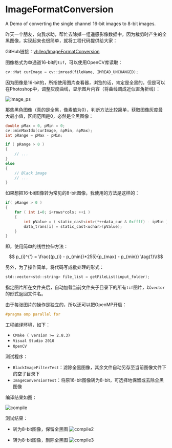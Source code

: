 # ImageFormatConversion
A Demo of converting the single channel 16-bit images to 8-bit images.

昨天一个朋友，向我求助，帮忙去除掉一组遥感影像数据中，因为裁剪时产生的全黑图像，实现起来也很简单，就将工程代码提供给大家：

GitHub链接：[yhlleo/ImageFormatConversion](https://github.com/yhlleo/ImageFormatConversion)

图像格式为单通道16-bit的`tif`，可以使用OpenCV库读取：

```c
cv::Mat curImage = cv::imread(fileName, IMREAD_UNCHANGED);
```

因为图像是16-bit的，所指使用图片查看器，浏览的话，肯定是全黑的。但是可以在Photoshop中，调整灰度曲线，显示图片内容（将曲线调成近似直角折线）：

![image_ps](http://img.blog.csdn.net/20160316134513618)

那些黑色图像（真的是全黑，像素值为0），判断方法比较简单，获取图像灰度最大最小值，区间范围是0，必然是全黑图像：

```c
double pMax = 0, pMin = 0;
cv::minMaxIdx(curImage, &pMin, &pMax);
int pRange = pMax - pMin;

if ( pRange > 0 )
{
    // ...
}
else
{
    // Black image 
    // ...
}
```

如果想把16-bit图像转为常见的8-bit图像，我使用的方法是这样的：

```c
if( pRange > 0 )
{
	for ( int i=0; i<rows*cols; ++i )
	{
		int pValue = ( static_cast<int>(*++data_cur & 0xffff) - ipMin ) * 255 / pRange;
		data_trans[i] = static_cast<uchar>(pValue);
	}
}
```

即，使用简单的线性拉伸方法：

$$ p_{i}^{'} = \frac{(p_{i} - p_{min})*255}{p_{max} - p_{min}} \tag{1}\\$$

另外，为了操作简单，将代码写成批处理的形式：

```c
std::vector<std::string> file_list = getFileList(input_folder);
```

指定图片所在文件夹后，自动加载当前文件夹子目录下的所有`tif`图片，以`vector`的形式返回文件名。

由于每张图片的操作是独立的，所以还可以把OpenMP开启：

```c
#pragma omp parallel for
```

工程编译环境，如下：
   
   - `CMake ( version >= 2.8.3)`
   - `Visual Studio 2010`
   - `OpenCV`

测试程序：

 - `BlackImageFilterTest`：滤除全黑图像，其余文件自动另存至当前图像文件下的空子目录下
 - `ImageConversionTest`：将原16-bit图像转为8-bit，可选择地保留或去除全黑图像

编译结果如图：

![compile](http://img.blog.csdn.net/20160316143130017)

测试结果：
 
 - 转为8-bit图像，保留全黑图
![compile2](http://img.blog.csdn.net/20160316143333416)

 - 转为8-bit图像，删除全黑图
![compile3](http://img.blog.csdn.net/20160316143437612)
